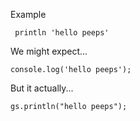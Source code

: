 Example

     println 'hello peeps'

We might expect...

    console.log('hello peeps');

But it actually...

    gs.println("hello peeps");
